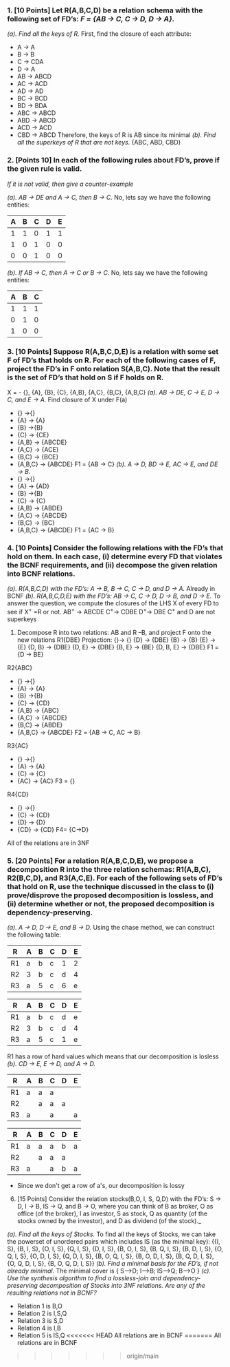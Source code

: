 ### 1. [10 Points] Let R(A,B,C,D) be a relation schema with the following set of FD’s: _F = {AB → C, C → D, D → A}._
_(a). Find all the keys of R._
First, find the closure of each attribute: 
- A -> A
- B -> B
- C -> CDA
- D -> A
- AB -> ABCD
- AC -> ACD
- AD -> AD
- BC -> BCD
- BD -> BDA
- ABC -> ABCD
- ABD -> ABCD
- ACD -> ACD
- CBD -> ABCD 
Therefore, the keys of R is AB since its minimal
_(b). Find all the superkeys of R that are not keys._
{ABC, ABD, CBD}
### 2. [Points 10] In each of the following rules about FD’s, prove if the given rule is valid.

_If it is not valid, then give a counter-example_

_(a). AB → DE and A → C, then B → C._
No, lets say we have the following entities: 

| A 	| B 	| C 	| D 	| E 	|
|---	|---	|---	|---	|---	|
| 1 	| 1 	| 0 	| 1 	| 1 	|
| 1 	| 0 	| 1 	| 0 	| 0 	|
| 0 	| 0 	| 1 	| 0 	| 0 	|
_(b). If AB → C, then A → C or B → C._
No, lets say we have the following entities: 

| A 	| B 	| C 	|
|---	|---	|---	|
| 1 	| 1 	| 1 	|
| 0 	| 1 	| 0 	|
| 1 	| 0 	| 0 	|
### 3. [10 Points] Suppose R(A,B,C,D,E) is a relation with some set F of FD’s that holds on R. For each of the following cases of F, project the FD’s in F onto relation S(A,B,C). Note that the result is the set of FD’s that hold on S if F holds on R.
X = -   {}, {A}, {B}, {C}, {A,B}, {A,C}, {B,C}, {A,B,C}
_(a). AB → DE, C → E, D → C, and E → A._
Find closure of X under F(a)
- {} ->{}  
- {A} -> {A} 
- {B} ->{B}
- {C} -> {CE}
- {A,B} -> {ABCDE}
- {A,C} -> {ACE}
- {B,C} -> {BCE}
- {A,B,C} -> {ABCDE}
F1 = {AB -> C}
_(b). A → D, BD → E, AC → E, and DE → B._
- {} ->{}  
- {A} -> {AD} 
- {B} ->{B}
- {C} -> {C}
- {A,B} -> {ABDE}
- {A,C} -> {ABCDE}
- {B,C} -> {BC}
- {A,B,C} -> {ABCDE}
F1 = {AC -> B}
### 4. [10 Points] Consider the following relations with the FD’s that hold on them. In each case, (i) determine every FD that violates the BCNF requirements, and (ii) decompose the given relation into BCNF relations.

_(a). R(A,B,C,D) with the FD’s: A → B, B → C, C → D, and D → A._
Already in BCNF 
_(b). R(A,B,C,D,E) with the FD’s: AB → C, C → D, D → B, and D → E._
To answer the question, we compute the closures of the LHS X of every FD to see if X$^{+}$ =R or not.
AB$^{+}$ -> ABCDE
C$^{+}$-> CDBE
D$^{+}$-> DBE
C$^{+}$ and D are not superkeys 

1. Decompose R into two relations: AB and R –B, and project F onto the new relations
R1{DBE} 
Projection: 
{}-> {}
{D} -> {DBE}
{B} ->  {B}
{E} -> {E}
{D, B} -> {DBE}
{D, E} -> {DBE}
{B, E} -> {BE}
{D, B, E} -> {DBE}
F1 = {D -> BE}

R2{ABC} 
- {} ->{}  
- {A} -> {A} 
- {B} ->{B}
- {C} -> {CD}
- {A,B} -> {ABC}
- {A,C} -> {ABCDE}
- {B,C} -> {ABDE}
- {A,B,C} -> {ABCDE}
F2 = {AB -> C, AC -> B}

R3{AC}
- {} ->{}  
- {A} -> {A} 
- {C} -> {C} 
- {AC} -> {AC} 
F3 = {}

R4{CD}
- {} ->{}  
- {C} -> {CD} 
- {D} -> {D} 
- {CD} -> {CD}
F4= {C->D}

All of the relations are in 3NF
### 5. [20 Points] For a relation R(A,B,C,D,E), we propose a decomposition R into the three relation schemas: R1(A,B,C), R2(B,C,D), and R3(A,C,E). For each of the following sets of FD’s that hold on R, use the technique discussed in the class to (i) prove/disprove the proposed decomposition is lossless, and (ii) determine whether or not, the proposed decomposition is dependency-preserving.

_(a). A → D, D → E, and B → D._
Using the chase method, we can construct the following table: 

| R  | A | B | C | D | E |
|----|---|---|---|---|---|
| R1 | a | b | c | 1 | 2 |
| R2 | 3 | b | c | d | 4 |
| R3 | a | 5 | c | 6 | e |

| R  | A | B | C | D | E |
|----|---|---|---|---|---|
| R1 | a | b | c | d | e |
| R2 | 3 | b | c | d | 4 |
| R3 | a | 5 | c | 1 | e |

R1 has a row of hard values which means that our decomposition is losless
_(b). CD → E, E → D, and A → D._

| R  | A | B | C | D | E |
|----|---|---|---|---|---|
| R1 | a | a | a |  |  |
| R2 |  | a | a | a |  |
| R3 | a |  | a |  | a |

| R  | A | B | C | D | E |
|----|---|---|---|---|---|
| R1 | a | a | a | b | a |
| R2 |  | a | a | a |  |
| R3 | a |  | a | b | a |
- Since we don't get a row of a's, our decomposition is lossy

6. [15 Points] Consider the relation stocks(B,O, I, S, Q,D) with the FD’s: S → D, I → B, IS → Q, and B → O, where you can think of B as broker, O as office (of the broker), I as investor, S as stock, Q as quantity (of the stocks owned by the investor), and D as dividend (of the stock)._

_(a). Find all the keys of Stocks._
To find all the keys of Stocks, we can take the powerset of unordered pairs which includes IS (as the minimal key): {{I, S}, {B, I, S}, {O, I, S}, {Q, I, S}, {D, I, S}, {B, O, I, S}, {B, Q, I, S}, {B, D, I, S}, {O, Q, I, S}, {O, D, I, S}, {Q, D, I, S}, {B, O, Q, I, S}, {B, O, D, I, S}, {B, Q, D, I, S}, {O, Q, D, I, S}, {B, O, Q, D, I, S}}
_(b). Find a minimal basis for the FD’s, if not already minimal._
The minimal cover is { S-->D; I-->B; IS-->Q; B-->O }
_(c). Use the synthesis algorithm to find a lossless-join and dependency-preserving_
_decomposition of Stocks into 3NF relations. Are any of the resulting relations_
_not in BCNF?_
-   Relation 1 is B,O
-   Relation 2 is I,S,Q
-   Relation 3 is S,D
-   Relation 4 is I,B
-   Relation 5 is IS,Q
<<<<<<< HEAD
All relations are in BCNF 
=======
All relations are in BCNF 
>>>>>>> origin/main
